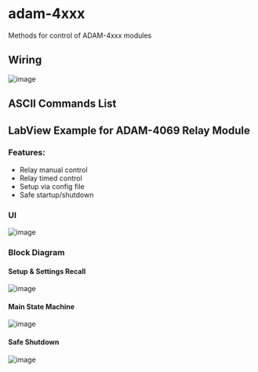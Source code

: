 # adam-4xxx
Methods for control of ADAM-4xxx modules

## Wiring
![image](https://github.com/user-attachments/assets/08e5e9f3-cdbb-4225-b618-eac8455807b8)



## ASCII Commands List





## LabView Example for ADAM-4069 Relay Module

 ### Features:
- Relay manual control
- Relay timed control
- Setup via config file
- Safe startup/shutdown
### UI
 ![image](https://github.com/ImogenWren/adam-4069/assets/97303986/7fdd7b80-c65b-4527-a53a-29ff03361982)


 ### Block Diagram

 #### Setup & Settings Recall
 ![image](https://github.com/ImogenWren/adam-4069/assets/97303986/6d77dd08-8947-4233-b4d9-ee85ab8510fc)


 #### Main State Machine
 ![image](https://github.com/ImogenWren/adam-4069/assets/97303986/319e2c4b-f222-47b8-a6c3-c9633bafccf8)

 #### Safe Shutdown
 ![image](https://github.com/ImogenWren/adam-4069/assets/97303986/c706ec72-f9c8-4cf7-9e1d-ffe9976faa28)


